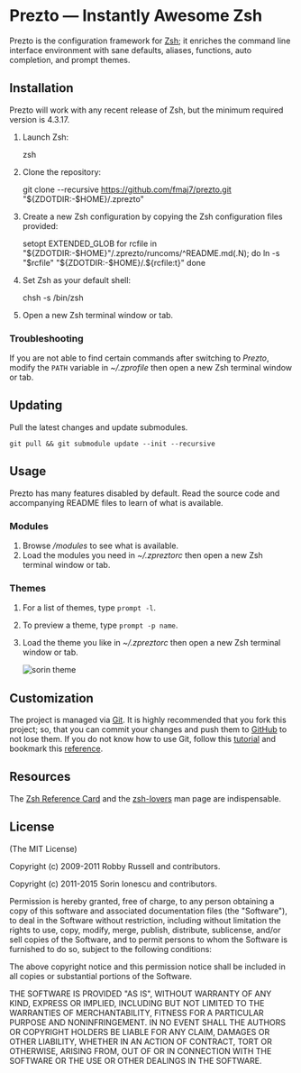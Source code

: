 Prezto — Instantly Awesome Zsh
==============================

Prezto is the configuration framework for [Zsh][1]; it enriches the command line
interface environment with sane defaults, aliases, functions, auto completion,
and prompt themes.

Installation
------------

Prezto will work with any recent release of Zsh, but the minimum required
version is 4.3.17.

  1. Launch Zsh:

        zsh

  2. Clone the repository:

        git clone --recursive https://github.com/fmaj7/prezto.git "${ZDOTDIR:-$HOME}/.zprezto"

  3. Create a new Zsh configuration by copying the Zsh configuration files
     provided:

        setopt EXTENDED_GLOB
        for rcfile in "${ZDOTDIR:-$HOME}"/.zprezto/runcoms/^README.md(.N); do
          ln -s "$rcfile" "${ZDOTDIR:-$HOME}/.${rcfile:t}"
        done

  4. Set Zsh as your default shell:

        chsh -s /bin/zsh

  5. Open a new Zsh terminal window or tab.

### Troubleshooting

If you are not able to find certain commands after switching to *Prezto*,
modify the `PATH` variable in *~/.zprofile* then open a new Zsh terminal
window or tab.

Updating
--------

Pull the latest changes and update submodules.

    git pull && git submodule update --init --recursive

Usage
-----

Prezto has many features disabled by default. Read the source code and
accompanying README files to learn of what is available.

### Modules

  1. Browse */modules* to see what is available.
  2. Load the modules you need in *~/.zpreztorc* then open a new Zsh terminal
     window or tab.

### Themes

  1. For a list of themes, type `prompt -l`.
  2. To preview a theme, type `prompt -p name`.
  3. Load the theme you like in *~/.zpreztorc* then open a new Zsh terminal
     window or tab.

     ![sorin theme][2]

Customization
-------------

The project is managed via [Git][3]. It is highly recommended that you fork this
project; so, that you can commit your changes and push them to [GitHub][4] to
not lose them. If you do not know how to use Git, follow this [tutorial][5] and
bookmark this [reference][6].

Resources
---------

The [Zsh Reference Card][7] and the [zsh-lovers][8] man page are indispensable.

License
-------

(The MIT License)

Copyright (c) 2009-2011 Robby Russell and contributors.

Copyright (c) 2011-2015 Sorin Ionescu and contributors.

Permission is hereby granted, free of charge, to any person obtaining a copy of
this software and associated documentation files (the "Software"), to deal in
the Software without restriction, including without limitation the rights to
use, copy, modify, merge, publish, distribute, sublicense, and/or sell copies
of the Software, and to permit persons to whom the Software is furnished to do
so, subject to the following conditions:

The above copyright notice and this permission notice shall be included in all
copies or substantial portions of the Software.

THE SOFTWARE IS PROVIDED "AS IS", WITHOUT WARRANTY OF ANY KIND, EXPRESS OR
IMPLIED, INCLUDING BUT NOT LIMITED TO THE WARRANTIES OF MERCHANTABILITY,
FITNESS FOR A PARTICULAR PURPOSE AND NONINFRINGEMENT. IN NO EVENT SHALL THE
AUTHORS OR COPYRIGHT HOLDERS BE LIABLE FOR ANY CLAIM, DAMAGES OR OTHER
LIABILITY, WHETHER IN AN ACTION OF CONTRACT, TORT OR OTHERWISE, ARISING FROM,
OUT OF OR IN CONNECTION WITH THE SOFTWARE OR THE USE OR OTHER DEALINGS IN THE
SOFTWARE.

[1]: http://www.zsh.org
[2]: http://i.imgur.com/nrGV6pg.png "sorin theme"
[3]: http://git-scm.com
[4]: https://github.com
[5]: http://gitimmersion.com
[6]: http://gitref.org
[7]: http://www.bash2zsh.com/zsh_refcard/refcard.pdf
[8]: http://grml.org/zsh/zsh-lovers.html
